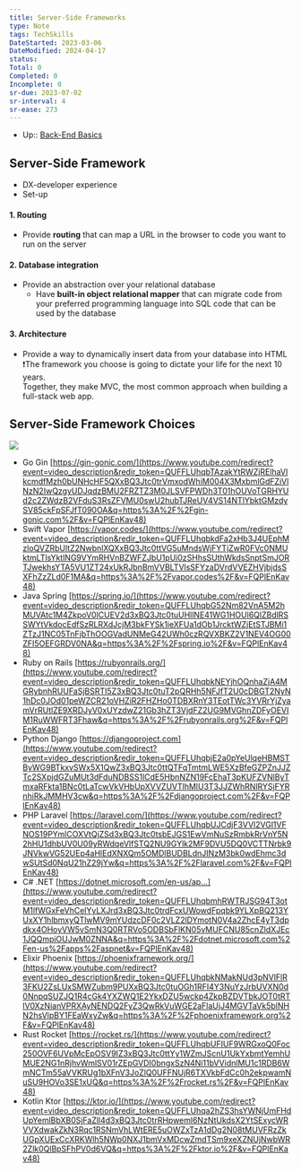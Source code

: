 ```yaml
---
title: Server-Side Frameworks
type: Note
tags: TechSkills
DateStarted: 2023-03-06
DateModified: 2024-04-17
status: 
Total: 0
Completed: 0
Incomplete: 0
sr-due: 2023-07-02
sr-interval: 4
sr-ease: 273
---
```


- Up:: [Back-End Basics](Back-End-Basics)

## Server-Side Framework

- DX-developer experience
- Set-up

#### 1. Routing

- Provide **routing** that can map a URL in the browser to code you want to run on the server

#### 2. Database integration

- Provide an abstraction over your relational database
  - Have **built-in object relational mapper** that can migrate code from your preferred programming language into SQL code that can be used by the database

#### 3. Architecture

- Provide a way to dynamically insert data from your database into HTML  
  ❗The framework you choose is going to dictate your life for the next 10 years.  
  Together, they make MVC, the most common approach when building a full-stack web app.

## Server-Side Framework Choices

![](https://cdn.jsdelivr.net/gh/jenniferwonder/bimg/full-stack/Pasted-image-20230308194505.png)

- Go Gin [https://gin-gonic.com/](https://www.youtube.com/redirect?event=video_description&redir_token=QUFFLUhqbTAzakYtRWZjRElhaVlkcmdfMzh0bUNHcHF5QXxBQ3Jtc0trVmxodWhiM004X3MxbmlGdFZiVlNzN2IwQzgyUDJqdzBMU2FRZTZ3M0JLSVFPWDh3T01hOUVoTGRHYUd2c2ZWdzB2VFduS3RsZFVMU0swU2hubTJReUV4VS14NTlYbktGMzdySV85ckFpSFJfT090OA&q=https%3A%2F%2Fgin-gonic.com%2F&v=FQPlEnKav48)
- Swift Vapor [https://vapor.codes/](https://www.youtube.com/redirect?event=video_description&redir_token=QUFFLUhqbkdFa2xHb3J4UEphMzloQVZRbUltZ2NwbnlXQXxBQ3Jtc0ttVG5uMndsWjFYTjZwR0FVc0NMUktmLTlsYktlNG9VYmRHVnBZWFZJbU1pUi0zSHhsSUthWkdsSnptSmJORTJwekhsYTA5VU1ZT24xUkRJbnBmVVBLTVlsSFYzaDVrdVVEZHVjbjdsSXFhZzZLd0F1MA&q=https%3A%2F%2Fvapor.codes%2F&v=FQPlEnKav48)
- Java Spring [https://spring.io/](https://www.youtube.com/redirect?event=video_description&redir_token=QUFFLUhqbG52Nm82VnA5M2hMUVAtc1M4ZkpoV0lCUEV2d3xBQ3Jtc0tuUHllNE41WG1HOUl6QlZBdlRSSWYtVkdocEdfSzRLRXdJcjM3bkFYSk1ieXFUa1dOb1JrcktWZjEtSTJBMi1ZTzJ1NC05TnFjbThOOGVadUNMeG42UWh0czRQVXBKZ2V1NEV4OG00ZFI5OEFGRDV0NA&q=https%3A%2F%2Fspring.io%2F&v=FQPlEnKav48)
- Ruby on Rails [https://rubyonrails.org/](https://www.youtube.com/redirect?event=video_description&redir_token=QUFFLUhqbkNEYjhOQnhaZjA4MGRybnhRUUFaSjBSRTI5Z3xBQ3Jtc0tuT2pQRHh5NFJfT2U0cDBGT2NyN1hDc0JOd01peWZCR21oVHZiR2FHZHo0TDBXRnY3TEotTWc3YVRrYjZyamVrRUtlZE9XRDJyV0xUYzdwZ21Gb3hZT3VjdFZ2UG9MVGhnZDFyOEVIM1RuWWFRT3Fhaw&q=https%3A%2F%2Frubyonrails.org%2F&v=FQPlEnKav48)
- Python Django [https://djangoproject.com](https://www.youtube.com/redirect?event=video_description&redir_token=QUFFLUhqbjE2a0pYeUlqeHBMSTByWG9BTkxvSWx5X1QwZ3xBQ3Jtc0ttQTFqTmtmLWE5XzBfeGZPZnJJZTc2SXpjdGZuMUt3dFduNDBSS1lCdE5HbnNZN19FcEhaT3pKUFZVNlByTmxaRFkta1BNc0tLaTcwVkVHbUpXVVZUVTlhMlU3T3JJZWhRNlRYSjFYRnhiRkJMMHV3cw&q=https%3A%2F%2Fdjangoproject.com%2F&v=FQPlEnKav48)
- PHP Laravel [https://laravel.com/](https://www.youtube.com/redirect?event=video_description&redir_token=QUFFLUhqbUJCdjF3VVl2VGl1VFNOS19PYmlCOXVtQjZSd3xBQ3Jtc0tsbEJGS1EwVmNuSzRmbkRrVnY5N2hHU1dhbUV0U09yRWdqeVlfSTQ2NU9GYlk2MF9DVU5DQ0VCTTNrbk9JNVkwVG52UEp4aHlEdXNXQm5OMDlBUDBLdnJINzM3bk0wdEhmc3dwSUtSd0NqU21hZ29jYw&q=https%3A%2F%2Flaravel.com%2F&v=FQPlEnKav48)
- C# .NET [https://dotnet.microsoft.com/en-us/ap...](https://www.youtube.com/redirect?event=video_description&redir_token=QUFFLUhqbmhRWTRJSG94T3otM1lfWGxFeVhCelYyLXJrd3xBQ3Jtc0trdFcxUWowdFpqbk9YLXpBQ213YUxXY1hlbmxyQTlwMV9mYUdzcDF0c2VLZ2lDYmotN0V4a2ZhcE4yT3dpdkx4OHoyVW5vSmN3Q0RTRVo5ODBSbFlKN05vMUFCNU85cnZldXJEc1JQQmpiOUJwM0ZNNA&q=https%3A%2F%2Fdotnet.microsoft.com%2Fen-us%2Fapps%2Faspnet&v=FQPlEnKav48)
- Elixir Phoenix [https://phoenixframework.org/](https://www.youtube.com/redirect?event=video_description&redir_token=QUFFLUhqbkNMakNUd3pNVlFlR3FKU2ZsLUxSMWZubm9PUXxBQ3Jtc0tuOGh1RFI4Y3NuYzJrbUVXN0d0NnpqSUZJQ1R4cGk4YXZWQ1E2YkxDZU5wckp4ZkpBZDVTbkJOT0tRTlV0XzNianVPRXAyNENDQ2FyZ3QwRkVuWGE2aFlaUjJ4MGVTaVk5blNHN2hsVlpBY1FEaWxyZw&q=https%3A%2F%2Fphoenixframework.org%2F&v=FQPlEnKav48)
- Rust Rocket [https://rocket.rs/](https://www.youtube.com/redirect?event=video_description&redir_token=QUFFLUhqbUFIUF9WRGxoQ0Foc250OVF6UVpMcEpOSV9IZ3xBQ3Jtc0ttYy1WZmJScnU1UkYxbmtYemhUMUE2NG1nRjhvWmlSV01rZEpGVDI0bngxSzN4Ni11bVVidnlMU1c1RDB6WmNCTm55aVVKRUg1bXFnV3JoZlQ0UFFNUjR6TXVkbFdCc0h2ekpwamNuSU9HOVo3SE1xUQ&q=https%3A%2F%2Frocket.rs%2F&v=FQPlEnKav48)
- Kotlin Ktor [https://ktor.io/](https://www.youtube.com/redirect?event=video_description&redir_token=QUFFLUhqa2hZS3hsYWNjUmFHdUpYemlBbXB0SjFaZll4d3xBQ3Jtc0trRHpweml6NzNtUkdsX2YtSExycWRVVXdwakZkN3Rqc1RSNmVhLWtERE5uOWZxTzA1dDg2N08tMUVFRzZkUGpXUExCcXRKWlh5NWp0NXJ1bmVxMDcwZmdTSm9xeXZNUjNwbWR2Zlk0QlBpSFhPV0d6VQ&q=https%3A%2F%2Fktor.io%2F&v=FQPlEnKav48)

